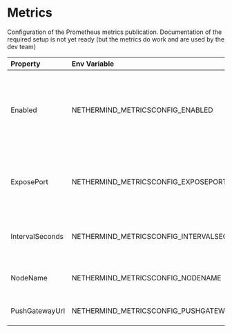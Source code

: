 # Metrics

Configuration of the Prometheus metrics publication. Documentation of the required setup is not yet ready (but the metrics do work and are used by the dev team)

| Property | Env Variable | Description | Default |
| :--- | :--- | :--- | :--- |
| Enabled | NETHERMIND_METRICSCONFIG_ENABLED | If 'true',the node publishes various metrics to Prometheus Pushgateway at given interval. | false |
| ExposePort | NETHERMIND_METRICSCONFIG_EXPOSEPORT | If set, the node exposes Prometheus metrics on the given port. | null |
| IntervalSeconds | NETHERMIND_METRICSCONFIG_INTERVALSECONDS | Defines how often metrics are pushed to Prometheus | 5 |
| NodeName | NETHERMIND_METRICSCONFIG_NODENAME | Name displayed in the Grafana dashboard | "Nethermind" |
| PushGatewayUrl | NETHERMIND_METRICSCONFIG_PUSHGATEWAYURL | Prometheus Pushgateway URL. |  |
